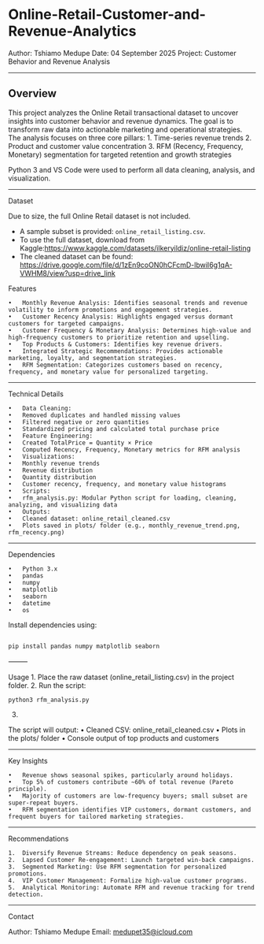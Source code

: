 # Online-Retail-Customer-and-Revenue-Analytics


Author: Tshiamo Medupe
Date: 04 September 2025
Project: Customer Behavior and Revenue Analysis

---
## Overview

This project analyzes the Online Retail transactional dataset to uncover insights into customer behavior and revenue dynamics. The goal is to transform raw data into actionable marketing and operational strategies. The analysis focuses on three core pillars:
	1.	Time-series revenue trends
	2.	Product and customer value concentration
	3.	RFM (Recency, Frequency, Monetary) segmentation for targeted retention and growth strategies

Python 3 and VS Code were used to perform all data cleaning, analysis, and visualization.

---

Dataset

Due to size, the full Online Retail dataset is not included. 
- A sample subset is provided: `online_retail_listing.csv`.
- To use the full dataset, download from Kaggle:https://www.kaggle.com/datasets/ilkeryildiz/online-retail-listing
- The cleaned dataset can be found: https://drive.google.com/file/d/1zEn9coON0hCFcmD-lbwiI6g1qA-VWHM8/view?usp=drive_link

  
Features

	•	Monthly Revenue Analysis: Identifies seasonal trends and revenue volatility to inform promotions and engagement strategies.
	•	Customer Recency Analysis: Highlights engaged versus dormant customers for targeted campaigns.
	•	Customer Frequency & Monetary Analysis: Determines high-value and high-frequency customers to prioritize retention and upselling.
	•	Top Products & Customers: Identifies key revenue drivers.
	•	Integrated Strategic Recommendations: Provides actionable marketing, loyalty, and segmentation strategies.
	•	RFM Segmentation: Categorizes customers based on recency, frequency, and monetary value for personalized targeting.
 
---

Technical Details

	•	Data Cleaning:
	•	Removed duplicates and handled missing values
	•	Filtered negative or zero quantities
	•	Standardized pricing and calculated total purchase price
	•	Feature Engineering:
	•	Created TotalPrice = Quantity × Price
	•	Computed Recency, Frequency, Monetary metrics for RFM analysis
	•	Visualizations:
	•	Monthly revenue trends
	•	Revenue distribution
	•	Quantity distribution
	•	Customer recency, frequency, and monetary value histograms
	•	Scripts:
	•	rfm_analysis.py: Modular Python script for loading, cleaning, analyzing, and visualizing data
	•	Outputs:
	•	Cleaned dataset: online_retail_cleaned.csv
	•	Plots saved in plots/ folder (e.g., monthly_revenue_trend.png, rfm_recency.png)
---

Dependencies

	•	Python 3.x
	•	pandas
	•	numpy
	•	matplotlib
	•	seaborn
	•	datetime
	•	os

Install dependencies using:
```

pip install pandas numpy matplotlib seaborn
```

⸻

Usage
	1.	Place the raw dataset (online_retail_listing.csv) in the project folder.
	2.	Run the script:
```
python3 rfm_analysis.py
```

	
   3.	
 The script will output:
	•	Cleaned CSV: online_retail_cleaned.csv
	•	Plots in the plots/ folder
	•	Console output of top products and customers

---

Key Insights

	•	Revenue shows seasonal spikes, particularly around holidays.
	•	Top 5% of customers contribute ~60% of total revenue (Pareto principle).
	•	Majority of customers are low-frequency buyers; small subset are super-repeat buyers.
	•	RFM segmentation identifies VIP customers, dormant customers, and frequent buyers for tailored marketing strategies.

---

Recommendations

	1.	Diversify Revenue Streams: Reduce dependency on peak seasons.
	2.	Lapsed Customer Re-engagement: Launch targeted win-back campaigns.
	3.	Segmented Marketing: Use RFM segmentation for personalized promotions.
	4.	VIP Customer Management: Formalize high-value customer programs.
	5.	Analytical Monitoring: Automate RFM and revenue tracking for trend detection.

---

Contact

Author: Tshiamo Medupe
Email: medupet35@icloud.com


